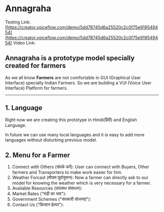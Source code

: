 # Annagraha

Testing Link: [https://creator.voiceflow.com/demo/5dd78745d6a25520c2c0f75e919549454](https://creator.voiceflow.com/demo/5dd78745d6a25520c2c0f75e919549454)
Video Link: []()

## Annagraha is a prototype model specially created for farmers

As we all know **Farmers** are not comfortable in GUI (Graphical User Interface) specially Indian Farmers. So we are building a VUI (Voice User Interface) Platform for farmers.

---

## 1. Language
Right now we are creating this prototype in Hindi(हिंदी) and English Language.

In future we can use many local languages and it is easy to add more languages without disturbing previous model.

## 2. Menu for a Farmer
1. Connect with Others (संपर्क करें): User can connect with Buyers, Other farmers and Transporters to make work easier for him.
2. Weather Forcast (मौसम पूर्वानुमान): Now a farmer can directly ask to our model for knowing the weather which is very necessary for a farmer.
3. Available Resources (उपलब्ध संसाधन): 
4. Market Rates ("मंडी का भाव"):
5. Government Schemes ("सरकारी योजनाएं"):
6. Contact Us ("किसान हेल्पर"): 
